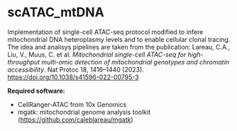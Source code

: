 # scATAC_mtDNA
Implementation of single-cell ATAC-seq protocol modified to infere mitochondrial DNA heteroplasmy levels and to enable cellular clonal tracing.  
The idea and analisys pipelines are taken from the publication: Lareau, C.A., Liu, V., Muus, C. et al. *Mitochondrial single-cell ATAC-seq for high-throughput multi-omic detection of mitochondrial genotypes and chromatin accessibility*. Nat Protoc 18, 1416–1440 (2023). https://doi.org/10.1038/s41596-022-00795-3  

**Required software:**
- CellRanger-ATAC from 10x Genomics
- mgatk: mitochondrial genome analysis toolkit (https://github.com/caleblareau/mgatk)
